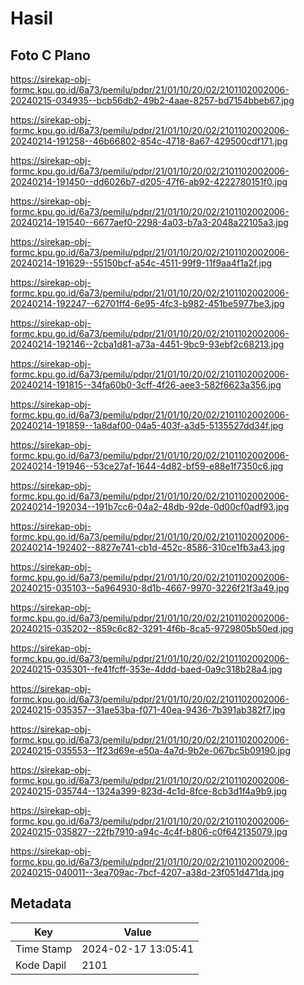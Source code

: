 # Hasil

## Foto C Plano

https://sirekap-obj-formc.kpu.go.id/6a73/pemilu/pdpr/21/01/10/20/02/2101102002006-20240215-034935--bcb56db2-49b2-4aae-8257-bd7154bbeb67.jpg

https://sirekap-obj-formc.kpu.go.id/6a73/pemilu/pdpr/21/01/10/20/02/2101102002006-20240214-191258--46b66802-854c-4718-8a67-429500cdf171.jpg

https://sirekap-obj-formc.kpu.go.id/6a73/pemilu/pdpr/21/01/10/20/02/2101102002006-20240214-191450--dd6026b7-d205-47f6-ab92-4222780151f0.jpg

https://sirekap-obj-formc.kpu.go.id/6a73/pemilu/pdpr/21/01/10/20/02/2101102002006-20240214-191540--6677aef0-2298-4a03-b7a3-2048a22105a3.jpg

https://sirekap-obj-formc.kpu.go.id/6a73/pemilu/pdpr/21/01/10/20/02/2101102002006-20240214-191629--55150bcf-a54c-4511-99f9-11f9aa4f1a2f.jpg

https://sirekap-obj-formc.kpu.go.id/6a73/pemilu/pdpr/21/01/10/20/02/2101102002006-20240214-192247--62701ff4-6e95-4fc3-b982-451be5977be3.jpg

https://sirekap-obj-formc.kpu.go.id/6a73/pemilu/pdpr/21/01/10/20/02/2101102002006-20240214-192146--2cba1d81-a73a-4451-9bc9-93ebf2c68213.jpg

https://sirekap-obj-formc.kpu.go.id/6a73/pemilu/pdpr/21/01/10/20/02/2101102002006-20240214-191815--34fa60b0-3cff-4f26-aee3-582f6623a356.jpg

https://sirekap-obj-formc.kpu.go.id/6a73/pemilu/pdpr/21/01/10/20/02/2101102002006-20240214-191859--1a8daf00-04a5-403f-a3d5-5135527dd34f.jpg

https://sirekap-obj-formc.kpu.go.id/6a73/pemilu/pdpr/21/01/10/20/02/2101102002006-20240214-191946--53ce27af-1644-4d82-bf59-e88e1f7350c6.jpg

https://sirekap-obj-formc.kpu.go.id/6a73/pemilu/pdpr/21/01/10/20/02/2101102002006-20240214-192034--191b7cc6-04a2-48db-92de-0d00cf0adf93.jpg

https://sirekap-obj-formc.kpu.go.id/6a73/pemilu/pdpr/21/01/10/20/02/2101102002006-20240214-192402--8827e741-cb1d-452c-8586-310ce1fb3a43.jpg

https://sirekap-obj-formc.kpu.go.id/6a73/pemilu/pdpr/21/01/10/20/02/2101102002006-20240215-035103--5a964930-8d1b-4667-9970-3226f21f3a49.jpg

https://sirekap-obj-formc.kpu.go.id/6a73/pemilu/pdpr/21/01/10/20/02/2101102002006-20240215-035202--859c6c82-3291-4f6b-8ca5-9729805b50ed.jpg

https://sirekap-obj-formc.kpu.go.id/6a73/pemilu/pdpr/21/01/10/20/02/2101102002006-20240215-035301--fe41fcff-353e-4ddd-baed-0a9c318b28a4.jpg

https://sirekap-obj-formc.kpu.go.id/6a73/pemilu/pdpr/21/01/10/20/02/2101102002006-20240215-035357--31ae53ba-f071-40ea-9436-7b391ab382f7.jpg

https://sirekap-obj-formc.kpu.go.id/6a73/pemilu/pdpr/21/01/10/20/02/2101102002006-20240215-035553--1f23d69e-e50a-4a7d-9b2e-067bc5b09190.jpg

https://sirekap-obj-formc.kpu.go.id/6a73/pemilu/pdpr/21/01/10/20/02/2101102002006-20240215-035744--1324a399-823d-4c1d-8fce-8cb3d1f4a9b9.jpg

https://sirekap-obj-formc.kpu.go.id/6a73/pemilu/pdpr/21/01/10/20/02/2101102002006-20240215-035827--22fb7910-a94c-4c4f-b806-c0f642135079.jpg

https://sirekap-obj-formc.kpu.go.id/6a73/pemilu/pdpr/21/01/10/20/02/2101102002006-20240215-040011--3ea709ac-7bcf-4207-a38d-23f051d471da.jpg


## Metadata

| Key        | Value               |
| ---------- | ------------------- |
| Time Stamp | 2024-02-17 13:05:41 |
| Kode Dapil | 2101                |



